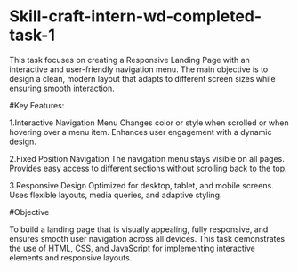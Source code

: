 # Skill-craft-intern-wd-completed-task-1

This task focuses on creating a Responsive Landing Page with an interactive and user-friendly navigation menu. The main objective is to design a clean, modern layout that adapts to different screen sizes while ensuring smooth interaction.

#Key Features:

1.Interactive Navigation Menu Changes color or style when scrolled or when hovering over a menu item. Enhances user engagement with a dynamic design.

2.Fixed Position Navigation The navigation menu stays visible on all pages. Provides easy access to different sections without scrolling back to the top.

3.Responsive Design Optimized for desktop, tablet, and mobile screens. Uses flexible layouts, media queries, and adaptive styling.

#Objective

To build a landing page that is visually appealing, fully responsive, and ensures smooth user navigation across all devices. This task demonstrates the use of HTML, CSS, and JavaScript for implementing interactive elements and responsive layouts.
